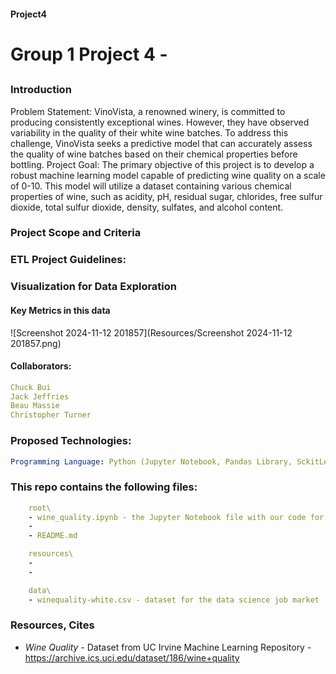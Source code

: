 #### Project4
# Group 1 Project 4 - 

## 

### Introduction
Problem Statement:
VinoVista, a renowned winery, is committed to producing consistently exceptional wines. However, they have observed variability in the quality of their white wine batches. To address this challenge, VinoVista seeks a predictive model that can accurately assess the quality of wine batches based on their chemical properties before bottling.
Project Goal:
The primary objective of this project is to develop a robust machine learning model capable of predicting wine quality on a scale of 0-10. This model will utilize a dataset containing various chemical properties of wine, such as acidity, pH, residual sugar, chlorides, free sulfur dioxide, total sulfur dioxide, density, sulfates, and alcohol content.


### Project Scope and Criteria


### ETL Project Guidelines:



### Visualization for Data Exploration


#### Key Metrics in this data
![Screenshot 2024-11-12 201857](Resources/Screenshot 2024-11-12 201857.png)



#### Collaborators:
```yaml
Chuck Bui
Jack Jeffries
Beau Massie
Christopher Turner
```

### Proposed Technologies:
```yaml
Programming Language: Python (Jupyter Notebook, Pandas Library, SckitLearn)

```

### This repo contains the following files:
```yaml
    root\
    - wine_quality.ipynb - the Jupyter Notebook file with our code for the project
    - 
    - README.md

    resources\
    - 
    - 

    data\
    - winequality-white.csv - dataset for the data science job market
```


### Resources, Cites
- *Wine Quality* - Dataset from UC Irvine Machine Learning Repository - https://archive.ics.uci.edu/dataset/186/wine+quality 
